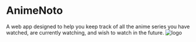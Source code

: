 # AnimeNoto
A web app designed to help you keep track of all the anime series you have watched, are currently watching, and wish to watch in the future.
![logo](C:\Users\Mordecai\Downloads\animenoto_logo.png.png) 
